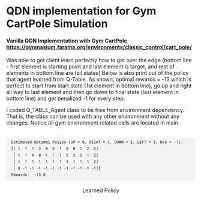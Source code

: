 # QDN implementation for Gym CartPole Simulation
#### Vanilla QDN Implementation with Gym CartPole https://gymnasium.farama.org/environments/classic_control/cart_pole/
Was able to get client learn perfectly how to get over the edge (bottom line - first element is starting point and last element is target, and rest
of elements in bottom line are fail states)
Below is also print out of the policy that agent learned from Q-Table. As shown, optimal rewards = -13 which is perfect to start from start state
(1st element in bottom line), go up and right all way to last element and then go down to final state (last element in bottom line) and get penalized -1
for every step.

I coded Q_TABLE_Agent class to be free from environment dependency. That is, the class can be used with any other environment without any changes.
Notice all gym environment related calls are located in main.

<div align="center">
  <br>
  <img src="../Assets/Q-Table-CliffWalking-print.png" alt="Learned Policy" title="Learned Policy" />
  <p>Learned Policy</p>
</div>

